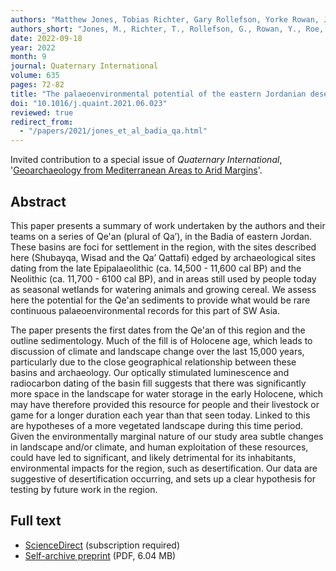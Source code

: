 ```yaml
---
authors: "Matthew Jones, Tobias Richter, Gary Rollefson, Yorke Rowan, Joe Roe, Phillip Toms, Alexander Wasse, Haroon Ikram, Matthew Williams, Ahmad AlShdaifat, Patrick Nørskov Pedersen, and Wesam Esaid"
authors_short: "Jones, M., Richter, T., Rollefson, G., Rowan, Y., Roe, J., Toms, P., Wasse, A., Ikram, H., Williams, M., AlShdaifat, A., Pedersen, P. N., & Esaid, W."
date: 2022-09-18
year: 2022
month: 9
journal: Quaternary International
volume: 635
pages: 72-82
title: "The palaeoenvironmental potential of the eastern Jordanian desert basins (Qe'an)"
doi: "10.1016/j.quaint.2021.06.023"
reviewed: true
redirect_from: 
  - "/papers/2021/jones_et_al_badia_qa.html"
---
```


Invited contribution to a special issue of *Quaternary International*, '[Geoarchaeology from Mediterranean Areas to Arid Margins](https://www.sciencedirect.com/journal/quaternary-international/vol/635/suppl/C)'.

## Abstract

This paper presents a summary of work undertaken by the authors and their teams on a series of Qe'an (plural of Qa’), in the Badia of eastern Jordan. These basins are foci for settlement in the region, with the sites described here (Shubayqa, Wisad and the Qa’ Qattafi) edged by archaeological sites dating from the late Epipalaeolithic (ca. 14,500 - 11,600 cal BP) and the Neolithic (ca. 11,700 - 6100 cal BP), and in areas still used by people today as seasonal wetlands for watering animals and growing cereal. We assess here the potential for the Qe'an sediments to provide what would be rare continuous palaeoenvironmental records for this part of SW Asia.

The paper presents the first dates from the Qe'an of this region and the outline sedimentology. Much of the fill is of Holocene age, which leads to discussion of climate and landscape change over the last 15,000 years, particularly due to the close geographical relationship between these basins and archaeology. Our optically stimulated luminescence and radiocarbon dating of the basin fill suggests that there was significantly more space in the landscape for water storage in the early Holocene, which may have therefore provided this resource for people and their livestock or game for a longer duration each year than that seen today. Linked to this are hypotheses of a more vegetated landscape during this time period. Given the environmentally marginal nature of our study area subtle changes in landscape and/or climate, and human exploitation of these resources, could have led to significant, and likely detrimental for its inhabitants, environmental impacts for the region, such as desertification. Our data are suggestive of desertification occurring, and sets up a clear hypothesis for testing by future work in the region.

## Full text

* [ScienceDirect](https://www.sciencedirect.com/science/article/pii/S1040618221003724) (subscription required)
* [Self-archive preprint](/pdf/Jones_et_al_2021.pdf) (PDF, 6.04 MB)
